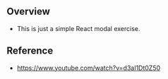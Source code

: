 ## Overview

- This is just a simple React modal exercise. 

## Reference

- https://www.youtube.com/watch?v=d3aI1Dt0Z50